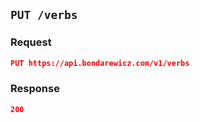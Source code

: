 ## `PUT /verbs`

### Request

```json
PUT https://api.bondarewicz.com/v1/verbs
```

### Response

```json
200
```